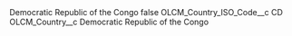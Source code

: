 <?xml version="1.0" encoding="UTF-8"?>
<CustomMetadata xmlns="http://soap.sforce.com/2006/04/metadata" xmlns:xsi="http://www.w3.org/2001/XMLSchema-instance" xmlns:xsd="http://www.w3.org/2001/XMLSchema">
    <label>Democratic Republic of the Congo</label>
    <protected>false</protected>
    <values>
        <field>OLCM_Country_ISO_Code__c</field>
        <value xsi:type="xsd:string">CD</value>
    </values>
    <values>
        <field>OLCM_Country__c</field>
        <value xsi:type="xsd:string">Democratic Republic of the Congo</value>
    </values>
</CustomMetadata>
